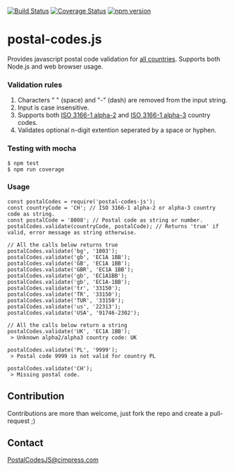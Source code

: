 [![Build Status](https://travis-ci.org/Cimpress-MCP/postal-codes-js.svg?branch=master)](https://travis-ci.org/Cimpress-MCP/postal-codes-js)
[![Coverage Status](https://coveralls.io/repos/github/Cimpress-MCP/postal-codes-js/badge.svg?branch=master)](https://coveralls.io/github/Cimpress-MCP/postal-codes-js?branch=master)
[![npm version](https://badge.fury.io/js/postal-codes-js.svg)](https://badge.fury.io/js/postal-codes-js)

# postal-codes.js
Provides javascript postal code validation for [all  countries](https://en.wikipedia.org/wiki/List_of_postal_codes). Supports both Node.js and web browser usage.


### Validation rules
1. Characters " " (space) and "-" (dash) are removed from the input string.
2. Input is case insensitive.
3. Supports both [ISO 3166-1 alpha-2](https://en.wikipedia.org/wiki/ISO_3166-1_alpha-2) and [ISO 3166-1 alpha-3](https://en.wikipedia.org/wiki/ISO_3166-1_alpha-3) country codes.
4. Validates optional n-digit extention seperated by a space or hyphen.

### Testing with mocha
    $ npm test
    $ npm run coverage

### Usage
```
const postalCodes = require('postal-codes-js');
const countryCode = 'CH'; // ISO 3166-1 alpha-2 or alpha-3 country code as string.
const postalCode = '8008'; // Postal code as string or number.
postalCodes.validate(countryCode, postalCode); // Returns 'true' if valid, error message as string otherwise.

// All the calls below returns true
postalCodes.validate('bg', '1003');
postalCodes.validate('gb', 'EC1A 1BB');
postalCodes.validate('GB', 'EC1A 1BB');
postalCodes.validate('GBR', 'EC1A 1BB');
postalCodes.validate('gb', 'EC1A1BB');
postalCodes.validate('gb', 'EC1A-1BB');
postalCodes.validate('tr', '33150');
postalCodes.validate('TR', '33150');
postalCodes.validate('TUR', '33150');
postalCodes.validate('us', '22313');
postalCodes.validate('USA', '91746-2302');

// All the calls below return a string
postalCodes.validate('UK', 'EC1A 1BB');
 > Unknown alpha2/alpha3 country code: UK

postalCodes.validate('PL', '9999');
 > Postal code 9999 is not valid for country PL

postalCodes.validate('CH');
 > Missing postal code.
```

## Contribution
Contributions are more than welcome, just fork the repo and create a pull-request ;)

## Contact
PostalCodesJS@cimpress.com
